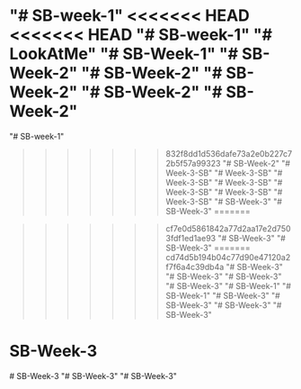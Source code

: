 
"# SB-week-1" 
<<<<<<< HEAD
<<<<<<< HEAD
"# SB-week-1" 
"# LookAtMe" 
"# SB-Week-1" 
"# SB-Week-2" 
"# SB-Week-2" 
"# SB-Week-2" 
"# SB-Week-2" 
"# SB-Week-2" 
=======
"# SB-week-1"
>>>>>>> 832f8dd1d536dafe73a2e0b227c72b5f57a99323
"# SB-Week-2" 
"# Week-3-SB" 
"# Week-3-SB" 
"# Week-3-SB" 
"# Week-3-SB" 
"# Week-3-SB" 
"# Week-3-SB" 
"# Week-3-SB" 
"# SB-Week-3" 
"# SB-Week-3" 
=======

>>>>>>> cf7e0d5861842a77d2aa17e2d7503fdf1ed1ae93
"# SB-Week-3" 
"# SB-Week-3" 
=======
>>>>>>> cd74d5b194b04c77d90e47120a2f7f6a4c39db4a
"# SB-Week-3" 
"# SB-Week-3" 
"# SB-Week-3" 
"# SB-Week-3" 
"# SB-Week-1" 
"# SB-Week-1" 
"# SB-Week-3" 
"# SB-Week-3" 
"# SB-Week-3" 
"# SB-Week-3" 
# SB-Week-3
#   S B - W e e k - 3  
 "# SB-Week-3" 
"# SB-Week-3" 
